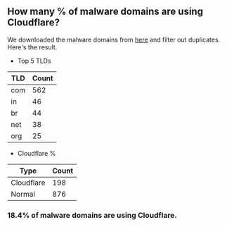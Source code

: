 ## How many % of malware domains are using Cloudflare?


We downloaded the malware domains from [here](https://urlhaus.abuse.ch) and filter out duplicates.
Here's the result.


[//]: # (start replacement)


- Top 5 TLDs

| TLD | Count |
| --- | --- |
| com | 562 |
| in | 46 |
| br | 44 |
| net | 38 |
| org | 25 |


- Cloudflare %

| Type | Count |
| --- | --- |
| Cloudflare | 198 |
| Normal | 876 |


### 18.4% of malware domains are using Cloudflare.